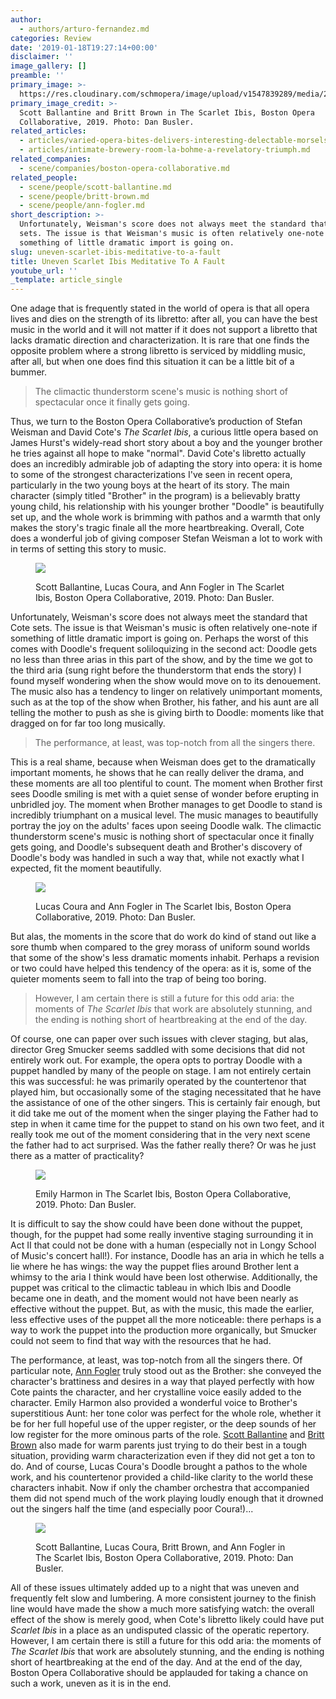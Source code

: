 ```yaml
---
author:
  - authors/arturo-fernandez.md
categories: Review
date: '2019-01-18T19:27:14+00:00'
disclaimer: ''
image_gallery: []
preamble: ''
primary_image: >-
  https://res.cloudinary.com/schmopera/image/upload/v1547839289/media/2019/01/sqIbis4.jpg
primary_image_credit: >-
  Scott Ballantine and Britt Brown in The Scarlet Ibis, Boston Opera
  Collaborative, 2019. Photo: Dan Busler.
related_articles:
  - articles/varied-opera-bites-delivers-interesting-delectable-morsels.md
  - articles/intimate-brewery-room-la-bohme-a-revelatory-triumph.md
related_companies:
  - scene/companies/boston-opera-collaborative.md
related_people:
  - scene/people/scott-ballantine.md
  - scene/people/britt-brown.md
  - scene/people/ann-fogler.md
short_description: >-
  Unfortunately, Weisman's score does not always meet the standard that Cote
  sets. The issue is that Weisman's music is often relatively one-note if
  something of little dramatic import is going on.
slug: uneven-scarlet-ibis-meditative-to-a-fault
title: Uneven Scarlet Ibis Meditative To A Fault
youtube_url: ''
_template: article_single
---
```


One adage that is frequently stated in the world of opera is that all opera lives and dies on the strength of its libretto: after all, you can have the best music in the world and it will not matter if it does not support a libretto that lacks dramatic direction and characterization. It is rare that one finds the opposite problem where a strong libretto is serviced by middling music, after all, but when one does find this situation it can be a little bit of a bummer.

> The climactic thunderstorm scene's music is nothing short of spectacular once it finally gets going.

Thus, we turn to the Boston Opera Collaborative’s production of Stefan Weisman and David Cote's _The Scarlet Ibis_, a curious little opera based on James Hurst's widely-read short story about a boy and the younger brother he tries against all hope to make "normal". David Cote's libretto actually does an incredibly admirable job of adapting the story into opera: it is home to some of the strongest characterizations I've seen in recent opera, particularly in the two young boys at the heart of its story. The main character (simply titled "Brother" in the program) is a believably bratty young child, his relationship with his younger brother "Doodle" is beautifully set up, and the whole work is brimming with pathos and a warmth that only makes the story's tragic finale all the more heartbreaking. Overall, Cote does a wonderful job of giving composer Stefan Weisman a lot to work with in terms of setting this story to music.

<figure data-type="image">

![](https://res.cloudinary.com/schmopera/image/upload/v1547839783/media/2019/01/Ibis1.jpg)

<figcaption>Scott Ballantine, Lucas Coura, and Ann Fogler in The Scarlet Ibis, Boston Opera Collaborative, 2019. Photo: Dan Busler.</figcaption>

</figure>

Unfortunately, Weisman's score does not always meet the standard that Cote sets. The issue is that Weisman's music is often relatively one-note if something of little dramatic import is going on. Perhaps the worst of this comes with Doodle's frequent soliloquizing in the second act: Doodle gets no less than three arias in this part of the show, and by the time we got to the third aria (sung right before the thunderstorm that ends the story) I found myself wondering when the show would move on to its denouement. The music also has a tendency to linger on relatively unimportant moments, such as at the top of the show when Brother, his father, and his aunt are all telling the mother to push as she is giving birth to Doodle: moments like that dragged on for far too long musically.

> The performance, at least, was top-notch from all the singers there.

This is a real shame, because when Weisman does get to the dramatically important moments, he shows that he can really deliver the drama, and these moments are all too plentiful to count. The moment when Brother first sees Doodle smiling is met with a quiet sense of wonder before erupting in unbridled joy. The moment when Brother manages to get Doodle to stand is incredibly triumphant on a musical level. The music manages to beautifully portray the joy on the adults' faces upon seeing Doodle walk. The climactic thunderstorm scene's music is nothing short of spectacular once it finally gets going, and Doodle's subsequent death and Brother's discovery of Doodle's body was handled in such a way that, while not exactly what I expected, fit the moment beautifully.

<figure data-type="image">

![](https://res.cloudinary.com/schmopera/image/upload/v1547839815/media/2019/01/Ibis2.jpg)

<figcaption>Lucas Coura and Ann Fogler in The Scarlet Ibis, Boston Opera Collaborative, 2019. Photo: Dan Busler.</figcaption>

</figure>

But alas, the moments in the score that do work do kind of stand out like a sore thumb when compared to the grey morass of uniform sound worlds that some of the show's less dramatic moments inhabit. Perhaps a revision or two could have helped this tendency of the opera: as it is, some of the quieter moments seem to fall into the trap of being too boring.

> However, I am certain there is still a future for this odd aria: the moments of _The Scarlet Ibis_ that work are absolutely stunning, and the ending is nothing short of heartbreaking at the end of the day.

Of course, one can paper over such issues with clever staging, but alas, director Greg Smucker seems saddled with some decisions that did not entirely work out. For example, the opera opts to portray Doodle with a puppet handled by many of the people on stage. I am not entirely certain this was successful: he was primarily operated by the countertenor that played him, but occasionally some of the staging necessitated that he have the assistance of one of the other singers. This is certainly fair enough, but it did take me out of the moment when the singer playing the Father had to step in when it came time for the puppet to stand on his own two feet, and it really took me out of the moment considering that in the very next scene the father had to act surprised. Was the father really there? Or was he just there as a matter of practicality?

<figure data-type="image">

![](https://res.cloudinary.com/schmopera/image/upload/v1547839851/media/2019/01/Ibis3.jpg)

<figcaption>Emily Harmon in The Scarlet Ibis, Boston Opera Collaborative, 2019. Photo: Dan Busler.</figcaption>

</figure>

It is difficult to say the show could have been done without the puppet, though, for the puppet had some really inventive staging surrounding it in Act II that could not be done with a human (especially not in Longy School of Music's concert hall!). For instance, Doodle has an aria in which he tells a lie where he has wings: the way the puppet flies around Brother lent a whimsy to the aria I think would have been lost otherwise. Additionally, the puppet was critical to the climactic tableau in which Ibis and Doodle became one in death, and the moment would not have been nearly as effective without the puppet. But, as with the music, this made the earlier, less effective uses of the puppet all the more noticeable: there perhaps is a way to work the puppet into the production more organically, but Smucker could not seem to find that way with the resources that he had.

The performance, at least, was top-notch from all the singers there. Of particular note, [Ann Fogler](/scene/people/ann-fogler/) truly stood out as the Brother: she conveyed the character's brattiness and desires in a way that played perfectly with how Cote paints the character, and her crystalline voice easily added to the character. Emily Harmon also provided a wonderful voice to Brother's superstitious Aunt: her tone color was perfect for the whole role, whether it be for her full hopeful use of the upper register, or the deep sounds of her low register for the more ominous parts of the role. [Scott Ballantine](/scene/people/scott-ballantine/) and [Britt Brown](/scene/people/britt-brown/) also made for warm parents just trying to do their best in a tough situation, providing warm characterization even if they did not get a ton to do. And of course, Lucas Coura's Doodle brought a pathos to the whole work, and his countertenor provided a child-like clarity to the world these characters inhabit. Now if only the chamber orchestra that accompanied them did not spend much of the work playing loudly enough that it drowned out the singers half the time (and especially poor Coura!)...

<figure data-type="image">

![](https://res.cloudinary.com/schmopera/image/upload/v1547839887/media/2019/01/Ibis5.jpg)

<figcaption>Scott Ballantine, Lucas Coura, Britt Brown, and Ann Fogler in The Scarlet Ibis, Boston Opera Collaborative, 2019. Photo: Dan Busler.</figcaption>

</figure>

All of these issues ultimately added up to a night that was uneven and frequently felt slow and lumbering. A more consistent journey to the finish line would have made the show a much more satisfying watch: the overall effect of the show is merely good, when Cote's libretto likely could have put _Scarlet Ibis_ in a place as an undisputed classic of the operatic repertory. However, I am certain there is still a future for this odd aria: the moments of _The Scarlet Ibis_ that work are absolutely stunning, and the ending is nothing short of heartbreaking at the end of the day. And at the end of the day, Boston Opera Collaborative should be applauded for taking a chance on such a work, uneven as it is in the end.
